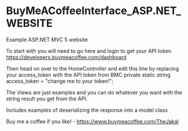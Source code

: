 # BuyMeACoffeeInterface_ASP.NET_WEBSITE

Example ASP.NET MVC 5 website

To start with you will need to go here and login to get your API token https://developers.buymeacoffee.com/dashboard

Then head on over to the HomeController and edit this line by replacing your access_token with the API token from BMC
private static string access_token = "change me to your token!";


The Views are just examples and you can do whatever you want with the string result you get from the API.

Includes examples of deserializing the response into a model class


Buy me a coffee if you like! - https://www.buymeacoffee.com/TheJakal

